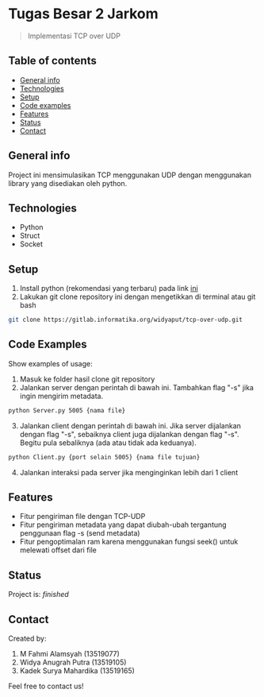 # Tugas Besar 2 Jarkom
> Implementasi TCP over UDP

## Table of contents
* [General info](#general-info)
* [Technologies](#technologies)
* [Setup](#setup)
* [Code examples](#code-examples)
* [Features](#features)
* [Status](#status)
* [Contact](#contact)

## General info
Project ini mensimulasikan TCP menggunakan UDP dengan menggunakan library yang disediakan oleh python.

## Technologies
* Python
* Struct
* Socket
## Setup
1. Install python (rekomendasi yang terbaru) pada link [ini](https://www.python.org/downloads/)
3. Lakukan git clone repository ini dengan mengetikkan di terminal atau git bash
```bash
git clone https://gitlab.informatika.org/widyaput/tcp-over-udp.git
```

## Code Examples
Show examples of usage:
1. Masuk ke folder hasil clone git repository
2. Jalankan server dengan perintah di bawah ini. Tambahkan flag "-s" jika ingin mengirim metadata.
```bash
python Server.py 5005 {nama file}
```

3. Jalankan client dengan perintah di bawah ini. Jika server dijalankan dengan flag "-s", sebaiknya client juga dijalankan dengan flag "-s". Begitu pula sebaliknya (ada atau tidak ada keduanya).
```bash
python Client.py {port selain 5005} {nama file tujuan}
```
4. Jalankan interaksi pada server jika menginginkan lebih dari 1 client


## Features
* Fitur pengiriman file dengan TCP-UDP
* Fitur pengiriman metadata yang dapat diubah-ubah tergantung penggunaan flag -s (send metadata)
* Fitur pengoptimalan ram karena menggunakan fungsi seek() untuk melewati offset dari file

## Status
Project is: _finished_

## Contact
Created by:
1. M Fahmi Alamsyah (13519077)
2. Widya Anugrah Putra (13519105)
3. Kadek Surya Mahardika (13519165)

Feel free to contact us!
